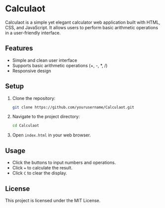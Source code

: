 # Calculaot

Calculaot is a simple yet elegant calculator web application built with HTML, CSS, and JavaScript. It allows users to perform basic arithmetic operations in a user-friendly interface.

## Features
- Simple and clean user interface
- Supports basic arithmetic operations (+, -, *, /)
- Responsive design

## Setup
1. Clone the repository:
   ```bash
   git clone https://github.com/yourusername/Calculaot.git
   ```
2. Navigate to the project directory:
   ```bash
   cd Calculaot
   ```
3. Open `index.html` in your web browser.

## Usage
- Click the buttons to input numbers and operations.
- Click `=` to calculate the result.
- Click `C` to clear the display.

## License
This project is licensed under the MIT License.